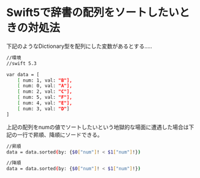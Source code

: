 # Swift5で辞書の配列をソートしたいときの対処法
下記のようなDictionary型を配列にした変数があるとする.....
```bash
//環境
//swift 5.3

var data = [
    [ num: 1, val: "B"],
    [ num: 0, val: "A"],
    [ num: 2, val: "C"],
    [ num: 5, val: "F"],
    [ num: 4, val: "E"],
    [ num: 3, val: "D"]
]
```

上記の配列をnumの値でソートしたいという地獄的な場面に遭遇した場合は下記の一行で昇順、降順にソードできる。

```bash
//昇順
data = data.sorted(by: {$0["num"]! < $1["num"]!})

//降順
data = data.sorted(by: {$0["num"]! < $1["num"]!})
```

